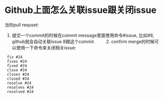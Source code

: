 # Github上面怎么关联issue跟关闭issue

当你pull requset:

 1. 提交一个commit的时候在commit message里面使用命令#issue, 比如#8, github就会自动关联issue 8跟这个commit.
　　 2. confirm merge的时候可以使用一下命令来关闭相关issue:

```
 fix #24
 fixes #24
 fixed #24
 close #24
 closes #24
 closed #24
 resolve #24
 resolves #24
 resolved #24

```
